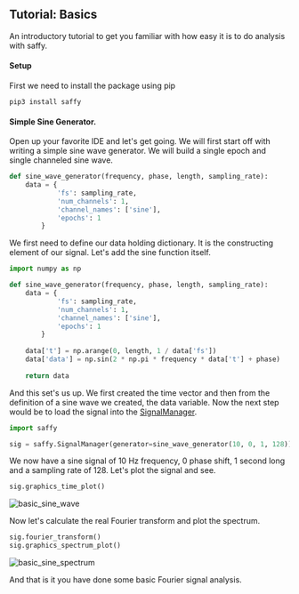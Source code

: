 ## Tutorial: Basics
An introductory tutorial to get you familiar with how easy it is to do analysis with saffy.

#### Setup

First we need to install the package using pip

`pip3 install saffy`

#### Simple Sine Generator.
Open up your favorite IDE and let's get going. We will first start off with writing a simple sine wave generator.
We will build a single epoch and single channeled sine wave.

```python
def sine_wave_generator(frequency, phase, length, sampling_rate):
    data = {
			'fs': sampling_rate,
			'num_channels': 1,
			'channel_names': ['sine'],
			'epochs': 1
		}
```
We first need to define our data holding dictionary. It is the constructing element of our signal.
Let's add the sine function itself.

```python
import numpy as np

def sine_wave_generator(frequency, phase, length, sampling_rate):
    data = {
			'fs': sampling_rate,
			'num_channels': 1,
			'channel_names': ['sine'],
			'epochs': 1
		}
	
    data['t'] = np.arange(0, length, 1 / data['fs'])
    data['data'] = np.sin(2 * np.pi * frequency * data['t'] + phase)
    
    return data
```
And this set's us up. We first created the time vector and then from the definition of a sine wave we created,
the data variable. Now the next step would be to load the signal into the [SignalManager](/SignalManager).

```python
import saffy

sig = saffy.SignalManager(generator=sine_wave_generator(10, 0, 1, 128))
```
We now have a sine signal of 10 Hz frequency, 0 phase shift, 1 second long and a sampling rate of 128.
Let's plot the signal and see.

```python
sig.graphics_time_plot()
```

![basic_sine_wave](https://res.cloudinary.com/ppierzc/image/upload/v1554563066/basics_ke2rbs.png)

Now let's calculate the real Fourier transform and plot the spectrum.

```python
sig.fourier_transform()
sig.graphics_spectrum_plot()
```

![basic_sine_spectrum](https://res.cloudinary.com/ppierzc/image/upload/v1554563611/spectrum_wmnunw.png)

And that is it you have done some basic Fourier signal analysis.
